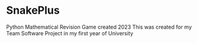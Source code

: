 # SnakePlus
Python Mathematical Revision Game created 2023
This was created for my Team Software Project in my first year of University
